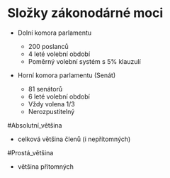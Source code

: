 # Složky zákonodárné moci 
- Dolní komora parlamentu
	- 200 poslanců
	- 4 leté volební období
	- Poměrný volební systém s 5% klauzulí

- Horní komora parlamentu (Senát)
	- 81 senátorů
	- 6 leté volební období
	- Vždy volena 1/3
	- Nerozpustitelný


#Absolutní_většina 
- celková většina členů (i nepřítomných)

#Prostá_většina
- většina přítomných
